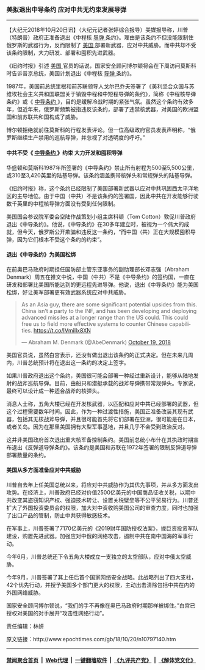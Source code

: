 ### 美拟退出中导条约 应对中共无约束发展导弹
------------------------

<p>
 【大纪元2018年10月20日讯】（大纪元记者张婷综合报导）美媒报导称，川普（特朗普）政府正准备退出《中程核
 <a href="http://www.epochtimes.com/gb/tag/%E5%AF%BC%E5%BC%B9.html">
  导弹
 </a>
 条约》。理由是该条约不但没能限制住俄罗斯的武器行为，反而限制了
 <a href="http://www.epochtimes.com/gb/tag/%E7%BE%8E%E5%9B%BD.html">
  美国
 </a>
 部署新武器，应对中共威胁。而中共却不受该条约限制，大力研发、部署和囤积先进武器。
</p>
<p>
 《纽约时报》引述
 <a href="http://www.epochtimes.com/gb/tag/%E7%BE%8E%E5%9B%BD.html">
  美国
 </a>
 官员的话说，国家安全顾问博尔顿将会在下周访问莫斯科时告诉普京总统，美国计划退出《中程核
 <a href="http://www.epochtimes.com/gb/tag/%E5%AF%BC%E5%BC%B9.html">
  导弹
 </a>
 条约》。
</p>
<p>
 1987年，美国前总统里根和前苏联领导人戈尔巴乔夫签署了《美利坚合众国与苏维埃社会主义共和国联盟关于销毁中程和中短程导弹的条约》，简称《中程核导弹条约》或《
 <a href="http://www.epochtimes.com/gb/tag/%E4%B8%AD%E5%AF%BC%E6%9D%A1%E7%BA%A6.html">
  中导条约
 </a>
 》，目的是缓解冷战时期的紧张气氛。虽然这个条约有效多年，但近年来，俄罗斯频繁被指违反该条约，部署了违禁核武器，对美国的欧洲盟国和前苏联共和国构成了威胁。
</p>
<p>
 博尔顿拒绝就前往莫斯科的行程发表评论。但一位高级政府官员发表声明称，“俄罗斯继续生产禁用的巡航导弹，并忽视了对透明度的呼吁。”
</p>
<h4>
 中共不受《
 <a href="http://www.epochtimes.com/gb/tag/%E4%B8%AD%E5%AF%BC%E6%9D%A1%E7%BA%A6.html">
  中导条约
 </a>
 》约束 大力开发和囤积导弹
</h4>
<p>
 华盛顿和莫斯科1987年所签署的《中导条约》禁止所有射程为500至5,500公里，或310至3,420英里的陆基导弹。该条约涵盖携带核弹头和常规弹头的陆基导弹。
</p>
<p>
 《纽约时报》称，这个条约已经限制了美国部署新武器以应对中共巩固西太平洋地区的主导地位。由于中国（中共）不是该条约的签署国，因此中共在开发能够行驶数千英里的中程核导弹方面没有受到任何限制。
</p>
<p>
 美国国会参议院军委会空陆作战策划小组主席科顿（Tom Cotton）敦促川普政府退出《中导条约》。他说，《中导条约》在30多年建立时，被视为一个伟大的成就，但今天，俄罗斯公开欺骗和违反这一条约，“而中国（共）正在大规模囤积导弹，因为它们根本不受这个条约的约束”。
</p>
<h4>
 退出《中导条约》为美国松绑
</h4>
<p>
 在前奥巴马政府时期担任国防部主管东亚事务的副助理部长邓志强（Abraham Denmark）周五在推文中说，中国（中共）不是《中导条约》的签约国，一直在研发和部署比美国所能达到的更远程先进导弹。他说，退出《中导条约》能为美国松绑，好让美军部署更有效武器系统应对中共威胁。
</p>
<p>
</p>
<blockquote class="twitter-tweet" data-lang="en">
 <p dir="ltr" lang="en">
  As an Asia guy, there are some significant potential upsides from this. China isn’t a party to the INF, and has been developing and deploying advanced missiles at a longer range than the US could. This could free us to field more effective systems to counter Chinese capabilities.
  <a href="https://t.co/IVmiIlx8XN">
   https://t.co/IVmiIlx8XN
  </a>
 </p>
 <p>
  — Abraham M. Denmark (@AbeDenmark)
  <a href="https://twitter.com/AbeDenmark/status/1053380823343419392?ref_src=twsrc%5Etfw">
   October 19, 2018
  </a>
 </p>
</blockquote>
<p>
 <p>
  美国官员说，虽然白宫表示，还没有做出退出该条约的正式决定。但在未来几周内，川普总统预计将在退出这一条约的决定上签字。
 </p>
 <p>
  如果川普政府退出这个条约，美国很可能会部署一种经过重新设计，能够从陆地发射的战斧巡航导弹。目前，由船只和潜艇承载的战斧导弹携带常规弹头。专家说，最终可以设计成一种适合战斧的核弹头。
 </p>
 <p>
  消息人士称，五角大楼已经在开发核武器，以匹配和应对中共已经部署的武器，但这个过程需要数年时间。因此，作为一种过渡性措施，美国正准备改装其现有武器，包括其无核战斧导弹，并且很可能首先将它们部署在亚洲，很可能是在日本，或者关岛。因为在那里美国拥有大型军事基地，并且几乎不会受到政治反对。
 </p>
 <p>
  这并非美国政府首次退出重大核军备控制条约。美国前总统小布什在其执政时期宣布退出《反弹道导弹条约》。该条约是美国和苏联在1972年签署的限制反弹道导弹部署数量的条约。
 </p>
 <h4>
  美国从多方面准备应对中共威胁
 </h4>
 <p>
  川普自去年上任美国总统以来，将应对中共威胁作为其优先事项，并从多方面发出攻势。在经济上，川普政府已经对价值2500亿美元的中国商品征收关税，以期中共改变其盗窃知识产权、强迫技术转让、设置关税壁垒等不公平贸易行为。川普还扩大了外国投资委员会的权限，加大对中资收购美国公司的审查力度，同时也加强了出口产品的管制，防止中共获得敏感技术。
 </p>
 <p>
  在军事上，川普签署了7170亿美元的《2019财年国防授权法案》，拨巨资投资军队建设，购置先进武器。加强应对中俄的网络攻击，遏制中共在南中国海的军事行动。
 </p>
 <p>
  今年6月，川普总统还下令五角大楼成立一支独立的太空部队，应对中俄太空威胁。
 </p>
 <p>
  今年9月，川普签署了其上任后首个国家网络安全战略。此战略列出了四大支柱，42个优先行动，并授予美国多个部门更大的权限，主动出击清除包括中共在内的外国网络威胁。
 </p>
 <p>
  国家安全顾问博尔顿说，“我们的手不再像在奥巴马政府时期那样被绑住。”白宫已授权对美国的对手展开“攻击性网络行动”。
 </p>
 <p>
  责任编辑：林妍
 </p>
</p>
原文链接：http://www.epochtimes.com/gb/18/10/20/n10797140.htm


------------------------
#### [禁闻聚合首页](https://github.com/gfw-breaker/banned-news/blob/master/README.md) &nbsp;|&nbsp; [Web代理](https://github.com/gfw-breaker/open-proxy/blob/master/README.md) &nbsp;|&nbsp; [一键翻墙软件](https://github.com/gfw-breaker/nogfw/blob/master/README.md) &nbsp;|&nbsp; [《九评共产党》](https://github.com/gfw-breaker/9ping.md/blob/master/README.md#九评之一评共产党是什么) &nbsp;|&nbsp; [《解体党文化》](https://github.com/gfw-breaker/jtdwh.md/blob/master/README.md#绪论)